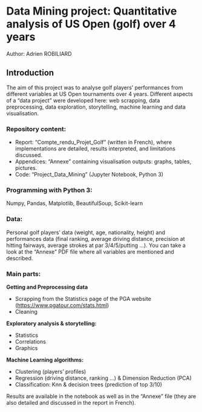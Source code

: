# Data Mining project: Quantitative analysis of US Open (golf) over 4 years

Author: Adrien ROBILIARD

## Introduction
The aim of this project was to analyse golf players’ performances from different variables at US Open tournaments over 4 years. Different aspects of a “data project” were developed here: web scrapping, data preprocessing, data exploration, storytelling, machine learning and data visualisation.

### Repository content: 
-	Report: “Compte_rendu_Projet_Golf” (written in French), where implementations are detailed, results interpreted, and limitations discussed.
-	Appendices: “Annexe” containing visualisation outputs: graphs, tables, pictures.
-	Code: “Project_Data_Mining” (Jupyter Notebook, Python 3)

### Programming with Python 3: 

Numpy, Pandas, Matplotlib, BeautifulSoup, Scikit-learn 

### Data: 

Personal golf players’ data (weight, age, nationality, height) and performances data (final ranking, average driving distance, precision at hitting fairways, average strokes at par 3/4/5/putting …). You can take a look at the “Annexe” PDF file where all variables are mentioned and described. 

### Main parts:

**Getting and Preprocessing data**
- Scrapping from the Statistics page of the PGA website (https://www.pgatour.com/stats.html)
-	Cleaning

**Exploratory analysis & storytelling:**
-	Statistics
-	Correlations
-	Graphics

**Machine Learning algorithms:**
-	Clustering (players’ profiles)
-	Regression (driving distance, ranking …) & Dimension Reduction (PCA)
-	Classification: Knn & decision trees (prediction of top 3/10)

Results are available in the notebook as well as in the “Annexe” file (they are also detailed and discussed in the report in French). 
